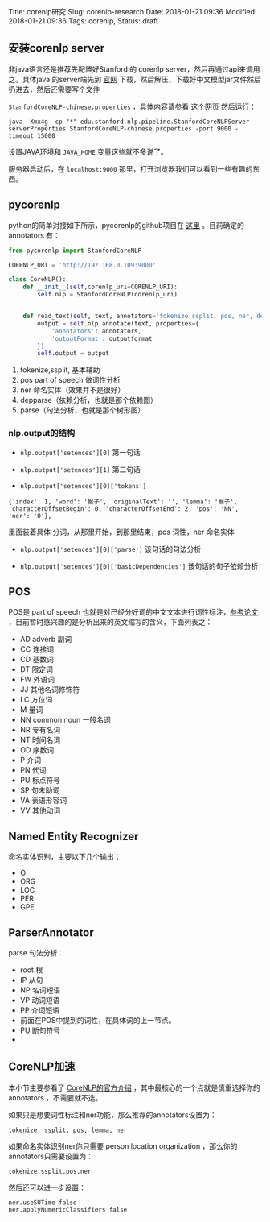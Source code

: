 Title: corenlp研究
Slug: corenlp-research
Date: 2018-01-21 09:36
Modified: 2018-01-21 09:36
Tags: corenlp,
Status: draft

## 安装corenlp server

非java语言还是推荐先配置好Stanford 的 corenlp server，然后再通过api来调用之。具体java 的server端先到 [官网](https://stanfordnlp.github.io/CoreNLP/index.html) 下载，然后解压，下载好中文模型jar文件然后扔进去，然后还需要写个文件

 `StanfordCoreNLP-chinese.properties` ，具体内容请参看 [这个网页](https://stanfordnlp.github.io/CoreNLP/human-languages.html) 然后运行：

```
java -Xmx4g -cp "*" edu.stanford.nlp.pipeline.StanfordCoreNLPServer -serverProperties StanfordCoreNLP-chinese.properties -port 9000 -timeout 15000
```

设置JAVA环境和 `JAVA_HOME`  变量这些就不多说了。

服务器启动后，在 `localhost:9000` 那里，打开浏览器我们可以看到一些有趣的东西。

## pycorenlp

python的简单对接如下所示，pycorenlp的github项目在 [这里](https://github.com/smilli/py-corenlp) 。目前确定的 annotators 有：
```python
from pycorenlp import StanfordCoreNLP

CORENLP_URI = 'http://192.168.0.109:9000'

class CoreNLP():
    def __init__(self,corenlp_uri=CORENLP_URI):
        self.nlp = StanfordCoreNLP(corenlp_uri)


    def read_text(self, text, annotators='tokenize,ssplit, pos, ner, depparse, parse', outputformat='json'):
        output = self.nlp.annotate(text, properties={
            'annotators': annotators,
            'outputFormat': outputformat
        })
        self.output = output
```

1. tokenize,ssplit, 基本辅助
2. pos part of speech 做词性分析
3. ner 命名实体（效果并不是很好）
4. depparse（依赖分析，也就是那个依赖图）
5. parse（句法分析，也就是那个树形图）


### nlp.output的结构
- `nlp.output['setences'][0]` 第一句话
- `nlp.output['setences'][1]` 第二句话

- `nlp.output['setences'][0]['tokens']`

```
{'index': 1, 'word': '猴子', 'originalText': '', 'lemma': '猴子', 'characterOffsetBegin': 0, 'characterOffsetEnd': 2, 'pos': 'NN', 'ner': 'O'}, 
```

里面装着具体 分词，从那里开始，到那里结束，pos 词性，ner 命名实体

- `nlp.output['setences'][0]['parse']`
  该句话的句法分析


- `nlp.output['setences'][0]['basicDependencies']` 
  该句话的句子依赖分析

## POS

POS是 part of speech 也就是对已经分好词的中文文本进行词性标注，[参考论文](https://web.stanford.edu/~jurafsky/sighan_pos.pdf) ，目前暂时感兴趣的是分析出来的英文缩写的含义，下面列表之：

-   AD adverb 副词
-   CC 连接词
-   CD 基数词
-   DT 限定词
-   FW 外语词
-   JJ 其他名词修饰符
-   LC 方位词
-   M 量词
-   NN common noun 一般名词
-   NR 专有名词
-   NT 时间名词
-   OD 序数词
-   P 介词
-   PN 代词
-   PU 标点符号
-   SP 句末助词
-   VA 表语形容词
-   VV 其他动词



## Named Entity Recognizer

命名实体识别，主要以下几个输出：

-   O
-   ORG
-   LOC
-   PER
-   GPE

## ParserAnnotator

parse 句法分析：

-   root 根
-   IP 从句
-   NP 名词短语
-   VP 动词短语
-   PP 介词短语
-   前面在POS中提到的词性，在具体词的上一节点。
-   PU 断句符号
-   ​

## CoreNLP加速

本小节主要参看了 [CoreNLP的官方介绍](https://stanfordnlp.github.io/CoreNLP/memory-time.html) ，其中最核心的一个点就是慎重选择你的 annotators ，不需要就不选。

如果只是想要词性标注和ner功能，那么推荐的annotators设置为：

```
tokenize, ssplit, pos, lemma, ner
```

如果命名实体识别ner你只需要 person location organization ，那么你的annotators只需要设置为：

```
tokenize,ssplit,pos,ner
```

然后还可以进一步设置：

```
ner.useSUTime false 
ner.applyNumericClassifiers false 
```

